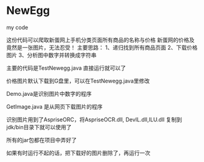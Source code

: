 # NewEgg
my code

这份代码可以爬取新蛋网上手机分类页面所有商品的名称与价格
新蛋网的价格及竟然是一张图片，无法忍受！
主要思路：
1、递归找到所有商品页面
2、下载价格图片
3、分析图中数字并转换成字符串


主要的代码是TestNewegg.java 直接运行就可以了

价格图片默认下载到G盘里，可以在TestNewegg.java里修改

Demo.java是识别图片中数字的程序

GetImage.java 是从网页下载图片的程序

识别图片用到了AspriseORC，将AspriseOCR.dll, DevIL.dll,ILU.dll 复制到jdk/bin目录下就可以使用了

所有的jar包都在项目中弄好了

如果有时运行不起的话，把下载好的图片删除了，再运行一次
